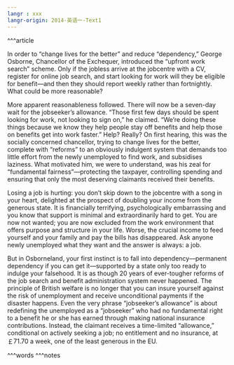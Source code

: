 ```yaml
---
langr : xxx
langr-origin: 2014-英语一-Text1
---
```


^^^article

In order to “change lives for the better” and reduce “dependency,” George Osborne, Chancellor of the Exchequer, introduced the “upfront work search” scheme. Only if the jobless arrive at the jobcentre with a CV, register for online job search, and start looking for work will they be eligible for benefit—and then they should report weekly rather than fortnightly. What could be more reasonable?

More apparent reasonableness followed. There will now be a seven-day wait for the jobseeker’s allowance. “Those first few days should be spent looking for work, not looking to sign on,” he claimed. “We’re doing these things because we know they help people stay off benefits and help those on benefits get into work faster.” Help? Really? On first hearing, this was the socially concerned chancellor, trying to change lives for the better, complete with “reforms” to an obviously indulgent system that demands too little effort from the newly unemployed to find work, and subsidises laziness. What motivated him, we were to understand, was his zeal for “fundamental fairness”—protecting the taxpayer, controlling spending and ensuring that only the most deserving claimants received their benefits.

Losing a job is hurting: you don’t skip down to the jobcentre with a song in your heart, delighted at the prospect of doubling your income from the generous state. It is financially terrifying, psychologically embarrassing and you know that support is minimal and extraordinarily hard to get. You are now not wanted; you are now excluded from the work environment that offers purpose and structure in your life. Worse, the crucial income to feed yourself and your family and pay the bills has disappeared. Ask anyone newly unemployed what they want and the answer is always: a job.

But in Osborneland, your first instinct is to fall into dependency—permanent dependency if you can get it—supported by a state only too ready to indulge your falsehood. It is as though 20 years of ever-tougher reforms of the job search and benefit administration system never happened. The principle of British welfare is no longer that you can insure yourself against the risk of unemployment and receive unconditional payments if the disaster happens. Even the very phrase “jobseeker’s allowance” is about redefining the unemployed as a “jobseeker” who had no fundamental right to a benefit he or she has earned through making national insurance contributions. Instead, the claimant receives a time-limited “allowance,” conditional on actively seeking a job; no entitlement and no insurance, at ￡71.70 a week, one of the least generous in the EU.




^^^words
^^^notes